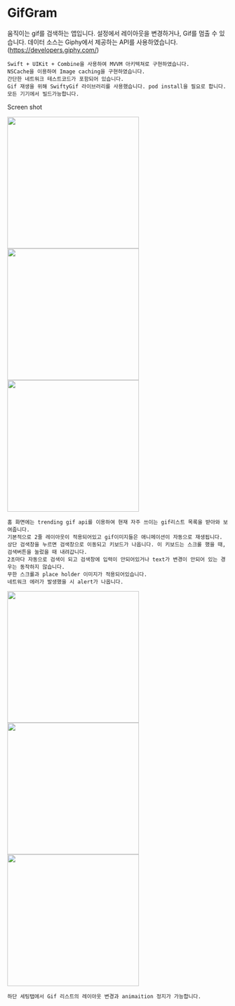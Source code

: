 # GifGram

움직이는 gif를 검색하는 앱입니다.
설정에서 레이아웃을 변경하거나, Gif를 멈출 수 있습니다.
데이터 소스는 Giphy에서 제공하는 API를 사용하였습니다. (https://developers.giphy.com/)

```
Swift + UIKit + Combine을 사용하여 MVVM 아키텍쳐로 구현하였습니다.
NSCache을 이용하여 Image caching을 구현하였습니다.
간단한 네트워크 테스트코드가 포함되어 있습니다.
Gif 재생을 위해 SwiftyGif 라이브러리를 사용했습니다. pod install을 필요로 합니다.
모든 기기에서 빌드가능합니다.
```

Screen shot

<image src="https://user-images.githubusercontent.com/112849158/191861997-ff5310e3-46bc-4cbf-a282-8cf9998196ef.png" width="300px" /><image src="https://user-images.githubusercontent.com/112849158/191862005-c3179b5e-b3c4-4c0e-9e90-04e950bfef17.png" width="300px" /><image src="https://user-images.githubusercontent.com/112849158/191862006-93f9dc45-a9ee-4adb-8de0-7a906b7af5f2.png" width="300px" />
```
홈 화면에는 trending gif api를 이용하여 현재 자주 쓰이는 gif리스트 목록을 받아와 보여줍니다.
기본적으로 2줄 레이아웃이 적용되어있고 gif이미지들은 애니메이션이 자동으로 재생됩니다.
상단 검색창을 누르면 검색창으로 이동되고 키보드가 나옵니다. 이 키보드는 스크롤 했을 때, 검색버튼을 눌렀을 때 내려갑니다.
2초마다 자동으로 검색이 되고 검색창에 입력이 안되어있거나 text가 변경이 안되어 있는 경우는 동작하지 않습니다.
무한 스크롤과 place holder 이미지가 적용되어있습니다.
네트워크 에러가 발생했을 시 alert가 나옵니다.
```

<image src="https://user-images.githubusercontent.com/112849158/191862011-78ede78c-553c-40e6-a37a-36454c433a86.png" width="300px" /><image src="https://user-images.githubusercontent.com/112849158/191862014-d7881a3a-faef-4854-bc08-7add14498963.png" width="300px" /><image src="https://user-images.githubusercontent.com/112849158/191862793-853c841d-6336-4d4c-a4ce-f09de74b96da.png" width="300px" />

```
하단 세팅탭에서 Gif 리스트의 레이아웃 변경과 animaition 정지가 가능합니다.
```


